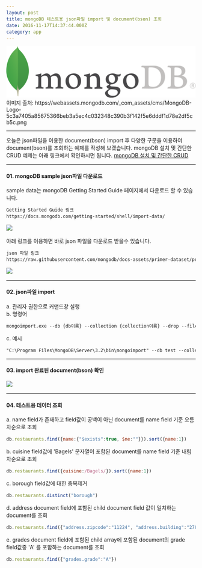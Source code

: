 ```yaml
---
layout: post
title: mongoDB 테스트용 json파일 import 및 document(bson) 조회 
date: 2016-11-17T14:37:44.000Z
category: app
---
```


<img class="fit image" src="/images/post/mongodb.png">
이미지 출처: https://webassets.mongodb.com/_com_assets/cms/MongoDB-Logo-5c3a7405a85675366beb3a5ec4c032348c390b3f142f5e6dddf1d78e2df5cb5c.png

---
오늘은 json파일을 이용한 document(bson) import 후 다양한 구문을 이용하여 document(bson)를 조회하는 예제를 작성해 보겠습니다.
mongoDB 설치 및 간단한 CRUD 예제는 아래 링크에서 확인하시면 됩니다.
[mongoDB 설치 및 간단한 CRUD](/2016/11/17/02.post.mongodb/)

---
#### 01. mongoDB sample json파일 다운로드
<span>sample data는 mongoDB Getting Started Guide 페이지에서 다운로드 할 수 있습니다.</span>
```txt
Getting Started Guide 링크
https://docs.mongodb.com/getting-started/shell/import-data/
```
<img src="http://postfiles8.naver.net/MjAxNjExMThfNTEg/MDAxNDc5NDQwNzEyMTA0.0KynXYcVs0VHc_BuZxjmMuZeAd29Bcp8axlQzsF6bf8g.StkV1R_-rLuQQX480ugFBmR6nDAbrD57jCvTs4sbrhMg.PNG.korn123/01.png?type=w3">

아래 링크를 이용하면 바로 json 파일을 다운로드 받을수 있습니다.
```txt
json 파일 링크
https://raw.githubusercontent.com/mongodb/docs-assets/primer-dataset/primer-dataset.json
```
<img src="http://postfiles6.naver.net/MjAxNjExMThfMTY5/MDAxNDc5NDQwOTU4MTI0.XrWrgmvbBXgU9m4z0Y55771z-JaP64lGuLG0_K-hz0Yg.vce2S3d6nnWNvBdot6AJIJkVLhaPEQZUu85YzIbdMZ0g.PNG.korn123/02.png?type=w3">

---
#### 02. json파일 import
a. 관리자 권한으로 커맨드창 실행<br />
b. 명령어
```txt
mongoimport.exe --db {db이름} --collection {collection이름} --drop --file {json파일경로}
```
c. 예시
``` txt
"C:\Program Files\MongoDB\Server\3.2\bin\mongoimport" --db test --collection restaurants --drop --file D:\mongodb\primer-dataset.json
```

---
#### 03. import 완료된 document(bson) 확인
<img src="http://postfiles6.naver.net/MjAxNjExMThfMTMx/MDAxNDc5NDQxNzI1NjEz.JMm6481PGKHkMy1bDlUV_sa976PCIKXr5FI75vIJ-OQg.0MBD-b3hzmSnRMVh6Grpdo7Dv6KgkECrarKxvoctRwgg.PNG.korn123/04.png?type=w3">

---
#### 04. 테스트용 데이터 조회
a. name field가 존재하고 field값이 공백이 아닌 document를 name field 기준 오름차순으로 조회<br />
```javascript
db.restaurants.find({name:{"$exists":true, $ne:""}}).sort({name:1})
```
b. cuisine field값에 'Bagels' 문자열이 포함된 document를 name field 기준 내림차순으로 조회<br />
```javascript
db.restaurants.find({cuisine:/Bagels/}).sort({name:1})
```
c. borough field값에 대한 중복제거<br />
```javascript
db.restaurants.distinct("borough")
```
d. address document field에 포함된 child document field 값이 일치하는 document를 조회<br />
```javascript
db.restaurants.find({"address.zipcode":"11224", "address.building":"2780"})
```
e. grades document field에 포함된 child array에 포함된 document의 grade field값중 'A' 를 포함하는 document를 조회<br />
```javascript
db.restaurants.find({"grades.grade":"A"})
```